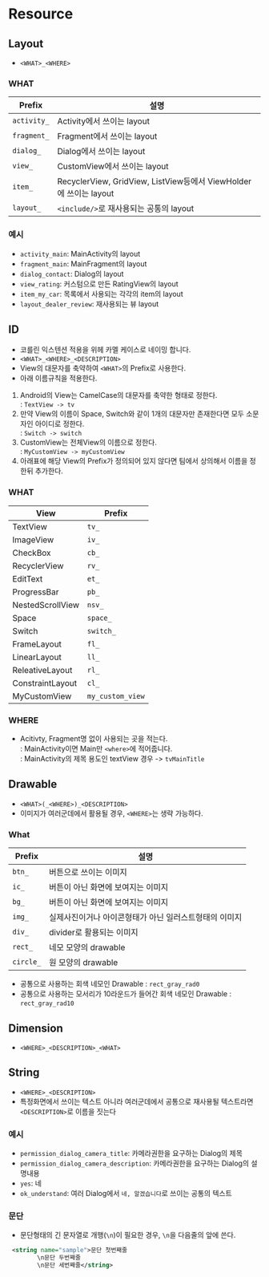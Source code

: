 # Resource

## Layout
- `<WHAT>_<WHERE>`

### WHAT
| Prefix | 설명 |
| ------------- | ------------- |
| `activity_` | Activity에서 쓰이는 layout |
| `fragment_` | Fragment에서 쓰이는 layout |
| `dialog_` | Dialog에서 쓰이는 layout |
| `view_` | CustomView에서 쓰이는 layout |
| `item_` | RecyclerView, GridView, ListView등에서 ViewHolder에 쓰이는 layout |
| `layout_` | `<include/>`로 재사용되는 공통의 layout |

### 예시
- `activity_main`: MainActivity의 layout
- `fragment_main`: MainFragment의 layout
- `dialog_contact`: Dialog의 layout
- `view_rating`: 커스텀으로 만든 RatingView의 layout
- `item_my_car`: 목록에서 사용되는 각각의 item의 layout
- `layout_dealer_review`: 재사용되는 뷰 layout

## ID
- 코를린 익스텐션 적용을 위헤 카멜 케이스로 네이밍 합니다.
- `<WHAT>_<WHERE>_<DESCRIPTION>`
- View의 대문자를 축약하여 `<WHAT>`의 Prefix로 사용한다.
- 아래 이름규칙을 적용한다.
1. Android의 View는 CamelCase의 대문자를 축약한 형태로 정한다.
</br>: `TextView -> tv`
2. 만약 View의 이름이 Space, Switch와 같이 1개의 대문자만 존재한다면 모두 소문자인 아이디로 정한다.
</br>: `Switch -> switch`
3. CustomView는 전체View의 이름으로 정한다.
</br>: `MyCustomView -> myCustomView`
4. 아래표에 해당 View의 Prefix가 정의되어 있지 않다면 팀에서 상의해서 이름을 정한뒤 추가한다.

### WHAT
| View | Prefix |
| ------------- | ------------- |
| TextView | `tv_` |
| ImageView | `iv_` |
| CheckBox | `cb_` |
| RecyclerView | `rv_` |
| EditText | `et_` |
| ProgressBar | `pb_` |
| NestedScrollView | `nsv_` |
| Space | `space_` |
| Switch | `switch_` |
| FrameLayout | `fl_` |
| LinearLayout | `ll_` |
| ReleativeLayout | `rl_` |
| ConstraintLayout | `cl_` |
| MyCustomView | `my_custom_view` |

### WHERE
- Acitivty, Fragment명 없이 사용되는 곳을 적는다.
</br>: MainActivity이면 Main만 `<where>`에 적어줍니다.
</br>: MainActivity의 제목 용도인 textView 경우 -> `tvMainTitle`

## Drawable
- `<WHAT>(_<WHERE>)_<DESCRIPTION>`
- 이미지가 여러군데에서 활용될 경우, `<WHERE>`는 생략 가능하다.

### What
| Prefix | 설명 |
| ------------- | ------------- |
| `btn_` | 버튼으로 쓰이는 이미지 |
| `ic_` | 버튼이 아닌 화면에 보여지는 이미지 |
| `bg_` | 버튼이 아닌 화면에 보여지는 이미지 |
| `img_` | 실제사진이거나 아이콘형태가 아닌 일러스트형태의 이미지 |
| `div_` | divider로 활용되는 이미지 |
| `rect_` | 네모 모양의 drawable |
| `circle_` | 원 모양의 drawable |

- 공통으로 사용하는 회색 네모인 Drawable
: `rect_gray_rad0`
- 공통으로 사용하는 모서리가 10라운드가 들어간 회색 네모인 Drawable
: `rect_gray_rad10`

## Dimension
- `<WHERE>_<DESCRIPTION>_<WHAT>`

## String
-  `<WHERE>_<DESCRIPTION>`
- 특정화면에서 쓰이는 텍스트 아니라 여러군데에서 공통으로 재사용될 텍스트라면 `<DESCRIPTION>`로 이름을 짓는다

### 예시
- `permission_dialog_camera_title`: 카메라권한을 요구하는 Dialog의 제목
- `permission_dialog_camera_description`: 카메라권한을 요구하는 Dialog의 설명내용
- `yes`: 네
- `ok_understand`: 여러 Dialog에서 `네, 알겠습니다`로 쓰이는 공통의 텍스트

### 문단
- 문단형태의 긴 문자열로 개행(`\n`)이 필요한 경우, `\n`을 다음줄의 앞에 쓴다.
```xml
 <string name="sample">문단 첫번째줄
        \n문단 두번째줄
        \n문단 세번째줄</string>
````
